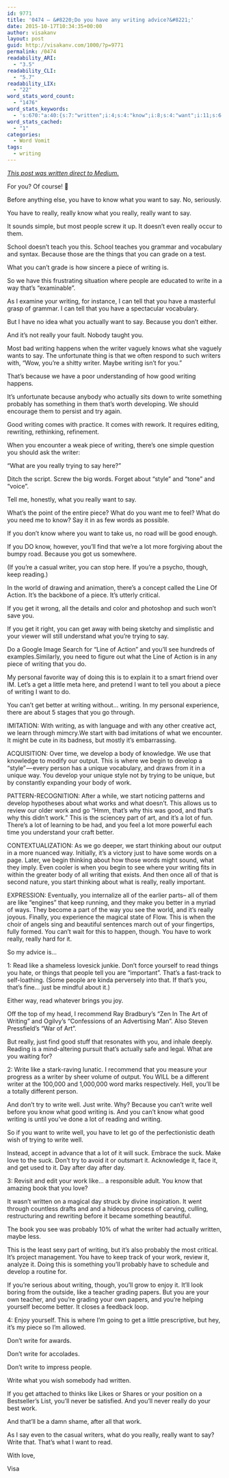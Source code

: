 ```yaml
---
id: 9771
title: '0474 – &#8220;Do you have any writing advice?&#8221;'
date: 2015-10-17T10:34:35+00:00
author: visakanv
layout: post
guid: http://visakanv.com/1000/?p=9771
permalink: /0474
readability_ARI:
  - "3.5"
readability_CLI:
  - "5.7"
readability_LIX:
  - "22"
word_stats_word_count:
  - "1476"
word_stats_keywords:
  - 's:670:"a:40:{s:7:"written";i:4;s:4:"know";i:8;s:4:"want";i:11;s:6:"really";i:17;s:6:"people";i:5;s:5:"doesn";i:3;s:10:"vocabulary";i:3;s:7:"because";i:6;s:6:"things";i:3;s:5:"piece";i:7;s:7:"writing";i:20;s:5:"write";i:13;s:4:"tell";i:5;s:8:"actually";i:4;s:6:"writer";i:7;s:4:"good";i:7;s:8:"probably";i:4;s:6:"trying";i:4;s:5:"words";i:4;s:5:"style";i:3;s:4:"keep";i:3;s:7:"reading";i:3;s:4:"line";i:3;s:6:"action";i:3;s:6:"better";i:4;s:5:"start";i:4;s:7:"develop";i:5;s:4:"body";i:3;s:6:"output";i:3;s:5:"begin";i:3;s:6:"unique";i:4;s:4:"work";i:8;s:4:"part";i:3;s:8:"thinking";i:3;s:4:"just";i:4;s:4:"like";i:6;s:4:"read";i:4;s:4:"well";i:4;s:4:"suck";i:3;s:4:"love";i:3;}";'
word_stats_cached:
  - "1"
categories:
  - Word Vomit
tags:
  - writing
---
```

_[This post was written direct to Medium.](https://medium.com/@visakanv/do-you-have-any-writing-advice-60b9220eb47f)_

For you? Of course! 🙂

Before anything else, you have to know what you want to say. No, seriously.

You have to really, really know what you really, really want to say.

It sounds simple, but most people screw it up. It doesn’t even really occur to them.

School doesn’t teach you this. School teaches you grammar and vocabulary and syntax. Because those are the things that you can grade on a test.

What you can’t grade is how sincere a piece of writing is.

So we have this frustrating situation where people are educated to write in a way that’s “examinable”.

As I examine your writing, for instance, I can tell that you have a masterful grasp of grammar. I can tell that you have a spectacular vocabulary.

But I have no idea what you actually want to say. Because you don’t either.

And it’s not really your fault. Nobody taught you.

Most bad writing happens when the writer vaguely knows what she vaguely wants to say. The unfortunate thing is that we often respond to such writers with, “Wow, you’re a shitty writer. Maybe writing isn’t for you.”

That’s because we have a poor understanding of how good writing happens.

It’s unfortunate because anybody who actually sits down to write something probably has something in them that’s worth developing. We should encourage them to persist and try again.

Good writing comes with practice. It comes with rework. It requires editing, rewriting, rethinking, refinement.

When you encounter a weak piece of writing, there’s one simple question you should ask the writer:

“What are you really trying to say here?”

Ditch the script. Screw the big words. Forget about “style” and “tone” and “voice”.

Tell me, honestly, what you really want to say.

What’s the point of the entire piece? What do you want me to feel? What do you need me to know? Say it in as few words as possible.

If you don’t know where you want to take us, no road will be good enough.

If you DO know, however, you’ll find that we’re a lot more forgiving about the bumpy road. Because you got us somewhere.

(If you’re a casual writer, you can stop here. If you’re a psycho, though, keep reading.)

In the world of drawing and animation, there’s a concept called the Line Of Action. It’s the backbone of a piece. It’s utterly critical.

If you get it wrong, all the details and color and photoshop and such won’t save you.

If you get it right, you can get away with being sketchy and simplistic and your viewer will still understand what you’re trying to say.

Do a Google Image Search for “Line of Action” and you’ll see hundreds of examples.Similarly, you need to figure out what the Line of Action is in any piece of writing that you do.

My personal favorite way of doing this is to explain it to a smart friend over IM. Let’s a get a little meta here, and pretend I want to tell you about a piece of writing I want to do.

You can’t get better at writing without… writing. In my personal experience, there are about 5 stages that you go through.

IMITATION: With writing, as with language and with any other creative act, we learn through mimcry.We start with bad imitations of what we encounter. It might be cute in its badness, but mostly it’s embarrassing.

ACQUISITION: Over time, we develop a body of knowledge. We use that knowledge to modify our output. This is where we begin to develop a “style” — every person has a unique vocabulary, and draws from it in a unique way. You develop your unique style not by trying to be unique, but by constantly expanding your body of work.

PATTERN-RECOGNITION: After a while, we start noticing patterns and develop hypotheses about what works and what doesn’t. This allows us to review our older work and go “Hmm, that’s why this was good, and that’s why this didn’t work.” This is the sciencey part of art, and it’s a lot of fun. There’s a lot of learning to be had, and you feel a lot more powerful each time you understand your craft better.

CONTEXTUALIZATION: As we go deeper, we start thinking about our output in a more nuanced way. Initially, it’s a victory just to have some words on a page. Later, we begin thinking about how those words might sound, what they imply. Even cooler is when you begin to see where your writing fits in within the greater body of all writing that exists. And then once all of that is second nature, you start thinking about what is really, really important.

EXPRESSION: Eventually, you internalize all of the earlier parts– all of them are like “engines” that keep running, and they make you better in a myriad of ways. They become a part of the way you see the world, and it’s really joyous. Finally, you experience the magical state of Flow. This is when the choir of angels sing and beautiful sentences march out of your fingertips, fully formed. You can’t wait for this to happen, though. You have to work really, really hard for it.

So my advice is…

1: Read like a shameless lovesick junkie. Don’t force yourself to read things you hate, or things that people tell you are “important”. That’s a fast-track to self-loathing. (Some people are kinda perversely into that. If that’s you, that’s fine… just be mindful about it.)

Either way, read whatever brings you joy.

Off the top of my head, I recommend Ray Bradbury’s “Zen In The Art of Writing” and Ogilvy’s “Confessions of an Advertising Man”. Also Steven Pressfield’s “War of Art”.

But really, just find good stuff that resonates with you, and inhale deeply. Reading is a mind-altering pursuit that’s actually safe and legal. What are you waiting for?

2: Write like a stark-raving lunatic. I recommend that you measure your progress as a writer by sheer volume of output. You WILL be a different writer at the 100,000 and 1,000,000 word marks respectively. Hell, you’ll be a totally different person.

And don’t try to write well. Just write. Why? Because you can’t write well before you know what good writing is. And you can’t know what good writing is until you’ve done a lot of reading and writing.

So if you want to write well, you have to let go of the perfectionistic death wish of trying to write well.

Instead, accept in advance that a lot of it will suck. Embrace the suck. Make love to the suck. Don’t try to avoid it or outsmart it. Acknowledge it, face it, and get used to it. Day after day after day.

3: Revisit and edit your work like… a responsible adult. You know that amazing book that you love?

It wasn’t written on a magical day struck by divine inspiration. It went through countless drafts and and a hideous process of carving, culling, restructuring and rewriting before it became something beautiful.

The book you see was probably 10% of what the writer had actually written, maybe less.

This is the least sexy part of writing, but it’s also probably the most critical. It’s project management. You have to keep track of your work, review it, analyze it. Doing this is something you’ll probably have to schedule and develop a routine for.

If you’re serious about writing, though, you’ll grow to enjoy it. It’ll look boring from the outside, like a teacher grading papers. But you are your own teacher, and you’re grading your own papers, and you’re helping yourself become better. It closes a feedback loop.

4: Enjoy yourself. This is where I’m going to get a little prescriptive, but hey, it’s my piece so I’m allowed.

Don’t write for awards.

Don’t write for accolades.

Don’t write to impress people.

Write what you wish somebody had written.

If you get attached to thinks like Likes or Shares or your position on a Bestseller’s List, you’ll never be satisfied. And you’ll never really do your best work.

And that’ll be a damn shame, after all that work.

As I say even to the casual writers, what do you really, really want to say? Write that. That’s what I want to read.

With love,
  
Visa